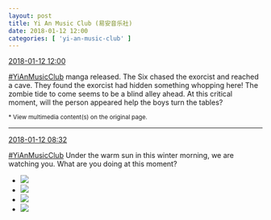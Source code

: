 ```yaml
---
layout: post
title: Yi An Music Club (易安音乐社)
date: 2018-01-12 12:00
categories: [ 'yi-an-music-club' ]
---
```


<div class="weibo-info">
  <a href="https://weibo.com/6094546964/FE08mdoHc">2018-01-12 12:00</a>
</div>

[#YiAnMusicClub](https://weibo.com/p/100808beae2e3e05b17b64f63ebedca39f19b2/super_index) manga released. The Six chased the exorcist and reached a cave. They found the exorcist had hidden something whopping here! The zombie tide to come seems to be a blind alley ahead. At this critical moment, will the person appeared help the boys turn the tables?

<!-- more -->

<small>* View multimedia content(s) on the original page.</small>

---

<div class="weibo-info">
  <a href="https://weibo.com/6094546964/FDYM6wFPH">2018-01-12 08:32</a>
</div>

[#YiAnMusicClub](https://weibo.com/p/100808beae2e3e05b17b64f63ebedca39f19b2/super_index) Under the warm sun in this winter morning, we are watching you. What are you doing at this moment?

<ul class="weibo-pic-list-2">
  <li class="weibo-pic">
    <a href="https://wx1.sinaimg.cn/mw690/006Es64Agy1fndib5ax4jj320f30mhdw.jpg"><img src="https://wx1.sinaimg.cn/thumb150/006Es64Agy1fndib5ax4jj320f30mhdw.jpg"/></a>
  </li>
  <li class="weibo-pic">
    <a href="https://wx2.sinaimg.cn/mw690/006Es64Agy1fndib2dv7sj31z22ymnpf.jpg"><img src="https://wx2.sinaimg.cn/thumb150/006Es64Agy1fndib2dv7sj31z22ymnpf.jpg"/></a>
  </li>
  <li class="weibo-pic">
    <a href="https://wx2.sinaimg.cn/mw690/006Es64Agy1fndib79xl6j30qo140gt5.jpg"><img src="https://wx2.sinaimg.cn/thumb150/006Es64Agy1fndib79xl6j30qo140gt5.jpg"/></a>
  </li>
  <li class="weibo-pic">
    <a href="https://wx3.sinaimg.cn/mw690/006Es64Agy1fndib8buy6j30qo140q9j.jpg"><img src="https://wx3.sinaimg.cn/thumb150/006Es64Agy1fndib8buy6j30qo140q9j.jpg"/></a>
  </li>
</ul>
